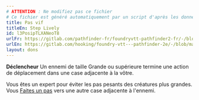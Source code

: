 ```yaml
---
# ATTENTION : Ne modifiez pas ce fichier
# Ce fichier est généré automatiquement par un script d'après les données du module Foundry VTT officiel et de sa traduction
title: Pas vif
titleEn: Step Lively
id: l3PosipTLXANeoT8
urlFr: https://gitlab.com/pathfinder-fr/foundryvtt-pathfinder2-fr/-/blob/master/data/feats/l3PosipTLXANeoT8.htm
urlEn: https://gitlab.com/hooking/foundry-vtt---pathfinder-2e/-/blob/master/packs/data/feats.db/step-lively.json
layout: dons
---
```

**Déclencheur** Un ennemi de taille Grande ou supérieure termine une action de déplacement dans une case adjacente à la vôtre.

Vous êtes un expert pour éviter les pas pesants des créatures plus grandes. Vous [Faites un pas](../actions/faire-un-pas.html) vers une autre case adjacente à l'ennemi.
